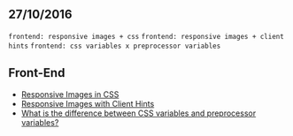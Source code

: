 27/10/2016
----------

`frontend: responsive images + css` `frontend: responsive images + client hints` `frontend: css variables x preprocessor variables`
 
## Front-End

- [Responsive Images in CSS](https://t.co/rXO3aPGFCX)
- [Responsive Images with Client Hints](https://davidwalsh.name/responsive-images-client-hints)
- [What is the difference between CSS variables and preprocessor variables?](https://css-tricks.com/difference-between-types-of-css-variables/amp/)
